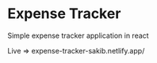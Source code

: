 # Expense Tracker
Simple expense tracker application in react

Live => expense-tracker-sakib.netlify.app/

